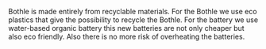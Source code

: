 Bothle is made entirely from recyclable materials.
For the Bothle we use eco plastics that give the possibility to recycle the Bothle.
For the battery we use water-based organic battery this new batteries are not only cheaper but also eco friendly.
Also there is no more risk of overheating the batteries.
